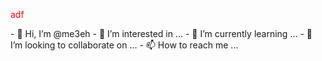 
<p style="color: red">adf </p>
- 👋 Hi, I’m @me3eh
- 👀 I’m interested in ...
- 🌱 I’m currently learning ...
- 💞️ I’m looking to collaborate on ...
- 📫 How to reach me ...

<!---
me3eh/me3eh is a ✨ special ✨ repository because its `README.md` (this file) appears on your GitHub profile.
You can click the Preview link to take a look at your changes.
--->
